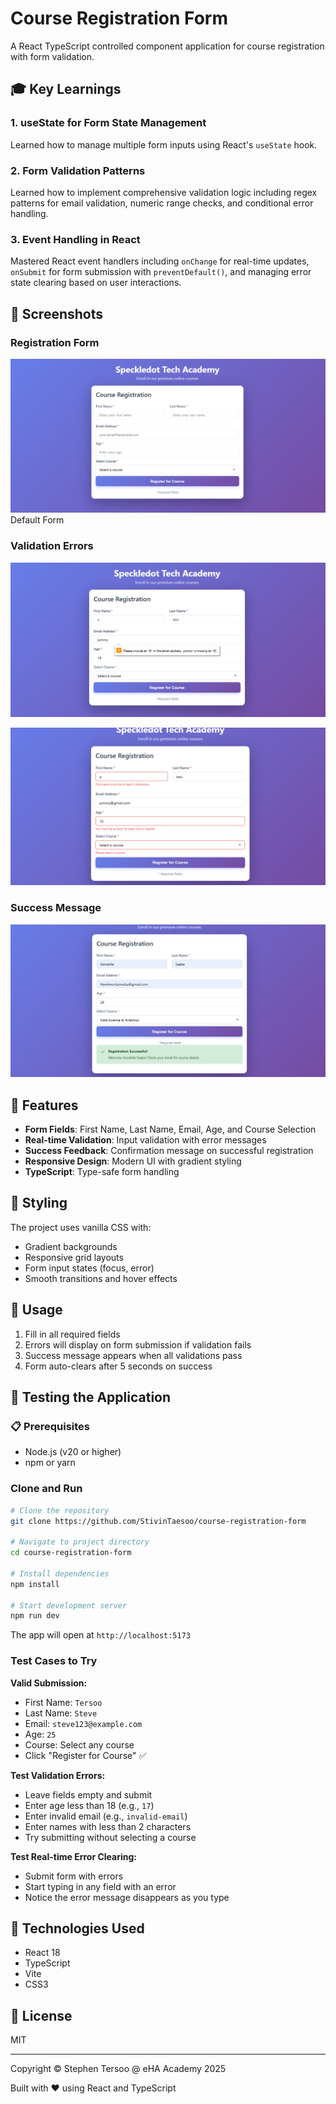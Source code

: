 # Course Registration Form

A React TypeScript controlled component application for course registration with form validation.

## 🎓 Key Learnings

### 1. **useState for Form State Management**

Learned how to manage multiple form inputs using React's `useState` hook.

### 2. **Form Validation Patterns**

Learned how to implement comprehensive validation logic including regex patterns for email validation, numeric range checks, and conditional error handling.

### 3. **Event Handling in React**

Mastered React event handlers including `onChange` for real-time updates, `onSubmit` for form submission with `preventDefault()`, and managing error state clearing based on user interactions.

## 📸 Screenshots

### Registration Form

![Registration Form](./src/assets/form-default.png)
Default Form

### Validation Errors

![Validation Errors](./src/assets/form-email.png)

![Validation Errors](./src/assets/form-empty.png)

### Success Message

![Success Message](./src/assets/form-success.png)

## 🚀 Features

-   **Form Fields**: First Name, Last Name, Email, Age, and Course Selection
-   **Real-time Validation**: Input validation with error messages
-   **Success Feedback**: Confirmation message on successful registration
-   **Responsive Design**: Modern UI with gradient styling
-   **TypeScript**: Type-safe form handling

## 🎨 Styling

The project uses vanilla CSS with:

-   Gradient backgrounds
-   Responsive grid layouts
-   Form input states (focus, error)
-   Smooth transitions and hover effects

## 📝 Usage

1. Fill in all required fields
2. Errors will display on form submission if validation fails
3. Success message appears when all validations pass
4. Form auto-clears after 5 seconds on success

## 🧪 Testing the Application

### 📋 Prerequisites

-   Node.js (v20 or higher)
-   npm or yarn

### Clone and Run

```bash
# Clone the repository
git clone https://github.com/StivinTaesoo/course-registration-form

# Navigate to project directory
cd course-registration-form

# Install dependencies
npm install

# Start development server
npm run dev
```

The app will open at `http://localhost:5173`

### Test Cases to Try

**Valid Submission:**

-   First Name: `Tersoo`
-   Last Name: `Steve`
-   Email: `steve123@example.com`
-   Age: `25`
-   Course: Select any course
-   Click "Register for Course" ✅

**Test Validation Errors:**

-   Leave fields empty and submit
-   Enter age less than 18 (e.g., `17`)
-   Enter invalid email (e.g., `invalid-email`)
-   Enter names with less than 2 characters
-   Try submitting without selecting a course

**Test Real-time Error Clearing:**

-   Submit form with errors
-   Start typing in any field with an error
-   Notice the error message disappears as you type

## 🔧 Technologies Used

-   React 18
-   TypeScript
-   Vite
-   CSS3

## 📄 License

MIT

---

Copyright &copy; Stephen Tersoo @ eHA Academy 2025

Built with ❤️ using React and TypeScript
